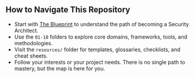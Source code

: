 ## How to Navigate This Repository

- Start with [The Blueprint](00_blueprint/becoming_a_security_architect.md) to understand the path of becoming a Security Architect.
- Use the `01-10` folders to explore core domains, frameworks, tools, and methodologies.
- Visit the `resources/` folder for templates, glossaries, checklists, and cheat sheets.
- Follow your interests or your project needs. There is no single path to mastery, but the map is here for you.
